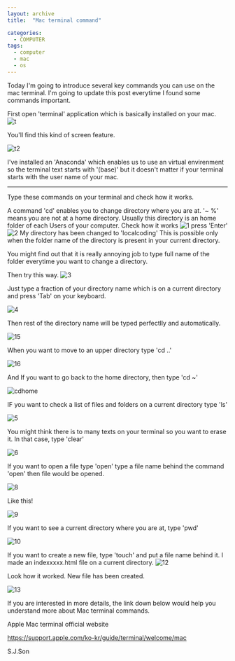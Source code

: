 ```yaml
---
layout: archive
title:  "Mac terminal command"

categories:
  - COMPUTER
tags:
  - computer
  - mac
  - os
---
```


Today I'm going to introduce several key commands you can use on the mac terminal.
I'm going to update this post everytime I found some commands important.

First open 'terminal' application which is basically installed on your mac.   
![t](/assets/images/20210808/t.png)

You'll find this kind of screen feature.

![t2](/assets/images/20210808/t2.png)

I've installed an 'Anaconda' which enables us to use an virtual envirenment so the terminal text starts with '(base)' but it doesn't matter if your terminal starts with the user name of your mac.

***

Type these commands on your terminal and check how it works.

A command 'cd' enables you to change directory where you are at.
'~ %' means you are not at a home directory. Usually this directory is an home folder of each Users of your computer. Check how it works
![1](/assets/images/20210808/1.png)
press 'Enter'
![2](/assets/images/20210808/1.png)
My directory has been changed to 'localcoding'
This is possible only when the folder name of the directory is present in your current directory.

You might find out that it is really annoying job to type full name of the folder everytime you want to change a directory.

Then try this way.
![3](/assets/images/20210808/1.png)

Just type a fraction of your directory name which is on a current directory and press 'Tab' on your keyboard. 

![4](/assets/images/20210808/1.png)

Then rest of the directory name will be typed perfectlly and automatically.


![15](/assets/images/20210808/1.png)

When you want to move to an upper directory type 'cd ..'

![16](/assets/images/20210808/1.png)

And If you want to go back to the home directory, then type 'cd ~'

![cdhome](/assets/images/20210808/cdhome.png)

IF you want to check a list of files and folders on a current directory type 'ls'

![5](/assets/images/20210808/1.png)

You might think there is to many texts on your terminal so you want to erase it. In that case, type 'clear'

![6](/assets/images/20210808/1.png)

If you want to open a file type 'open'
type a file name behind the command 'open' then file would be opened.

![8](/assets/images/20210808/1.png)

Like this!

![9](/assets/images/20210808/1.png)

If you want to see a current directory where you are at, type 'pwd'

![10](/assets/images/20210808/1.png)

If you want to create a new file, type 'touch' and put a file name behind it. I made an indexxxxx.html file on a current directory.
![12](/assets/images/20210808/1.png)

Look how it worked. New file has been created.

![13](/assets/images/20210808/1.png)









If you are interested in more details, the link down below would help you understand more about Mac terminal commands.

Apple Mac terminal official website

<https://support.apple.com/ko-kr/guide/terminal/welcome/mac>


S.J.Son